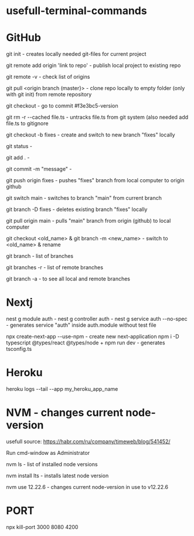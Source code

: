 # usefull-terminal-commands
# GitHub
git init - creates locally needed git-files for current project

git remote add origin 'link to repo' - publish local project to existing repo

git remote -v - check list of origins

git pull <origin link> <origin branch (master}> - clone repo locally to empty folder (only with git init) from remote repository

git checkout <commit> - go to commit #f3e3bc5-version
  
git rm -r --cached file.ts - untracks file.ts from git system (also needed add file.ts to gitignore

git checkout -b fixes - create and switch to new branch "fixes" locally

git status - 

git add . - 

git commit -m "message" - 

git push origin fixes - pushes "fixes" branch from local computer to origin github

git switch main - switches to branch "main" from current branch

git branch -D fixes - deletes existing branch "fixes" locally

git pull origin main - pulls "main" branch from origin (github) to local computer
 
git checkout <old_name> & git branch -m <new_name> - switch to <old_name> & rename

git branch - list of branches

git branches -r - list of remote branches
  
git branch -a - to see all local and remote branches

# Nextj
nest g module auth - 
nest g controller auth - 
nest g service auth --no-spec - generates service "auth" inside auth.module without test file

npx create-next-app <AppName> --use-npm - create new next-application
npm i -D typescript @types/react @types/node +
npm run dev - generates tsconfig.ts

# Heroku
heroku logs --tail --app my_heroku_app_name
  
# NVM - changes current node-version
usefull source: https://habr.com/ru/company/timeweb/blog/541452/

Run cmd-window as Administrator

nvm ls - list of installed node versions

nvm install lts - installs latest node version

nvm use 12.22.6 - changes current node-version in use to v12.22.6

# PORT
npx kill-port 3000 8080 4200
